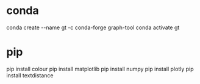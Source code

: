 # conda
conda create --name gt -c conda-forge graph-tool
conda activate gt

# pip
pip install colour
pip install matplotlib
pip install numpy
pip install plotly
pip install textdistance
